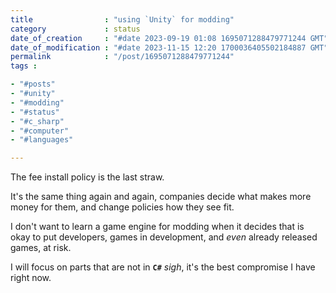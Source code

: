 ```yaml
---
title                : "using `Unity` for modding"
category             : status
date_of_creation     : "#date 2023-09-19 01:08 1695071288479771244 GMT"
date_of_modification : "#date 2023-11-15 12:20 1700036405502184887 GMT"
permalink            : "/post/1695071288479771244"
tags :

- "#posts"
- "#unity"
- "#modding"
- "#status"
- "#c_sharp"
- "#computer"
- "#languages"

---
```


The fee install policy is the last straw.

It's the same thing again and again, companies decide what makes more money for them, and change policies how they see fit.

I don't want to learn a game engine for modding when it decides that is okay to put developers, games in development, and *even* already released games, at risk.

I will focus on parts that are not in __`C#`__ *sigh*, it's the best compromise I have right now.  